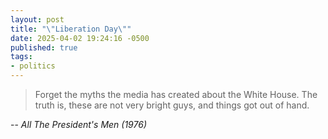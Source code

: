 ```yaml
---
layout: post
title: "\"Liberation Day\""
date: 2025-04-02 19:24:16 -0500
published: true
tags:
- politics
---
```

> Forget the myths the media has created about the White House. The truth is, these are not very bright guys, and things got out of hand.

-- <cite>All The President's Men (1976)</cite>
